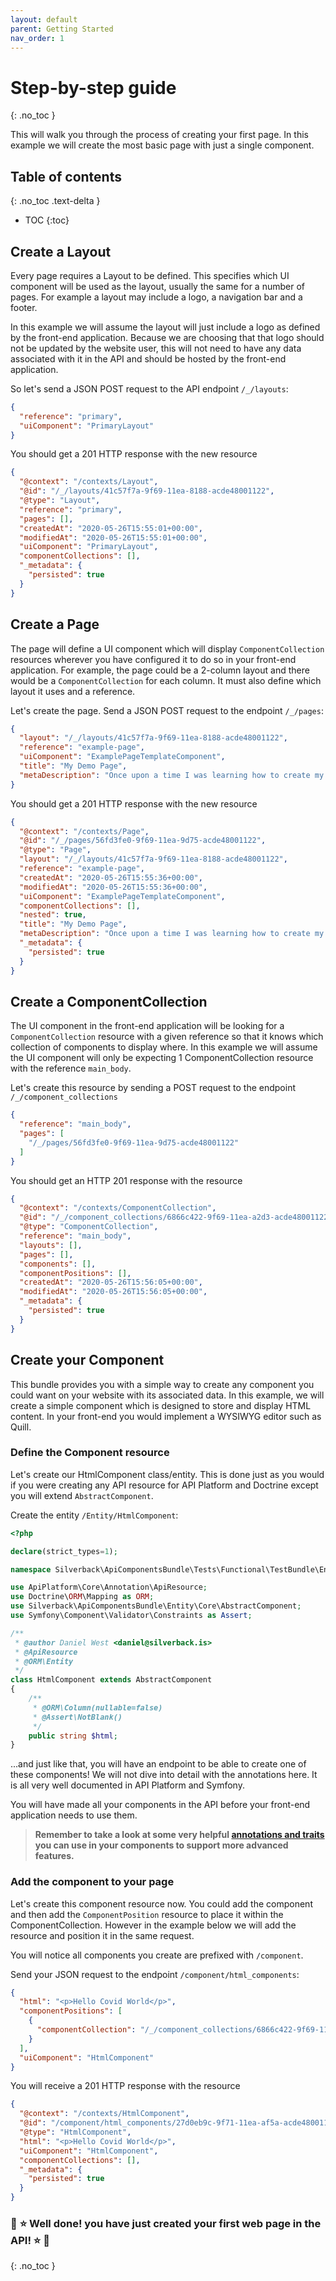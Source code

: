 ```yaml
---
layout: default
parent: Getting Started
nav_order: 1
---
```

# Step-by-step guide
{: .no_toc }

This will walk you through the process of creating your first page. In this example we will create the most basic page with just a single component.

## Table of contents
{: .no_toc .text-delta }

* TOC
{:toc}

## Create a Layout

Every page requires a Layout to be defined. This specifies which UI component will be used as the layout, usually the same for a number of pages. For example a layout may include a logo, a navigation bar and a footer.

In this example we will assume the layout will just include a logo as defined by the front-end application. Because we are choosing that that logo should not be updated by the website user, this will not need to have any data associated with it in the API and should be hosted by the front-end application.

So let's send a JSON POST request to the API endpoint `/_/layouts`:
```json
{
  "reference": "primary",
  "uiComponent": "PrimaryLayout"
}
```

You should get a 201 HTTP response with the new resource
```json
{
  "@context": "/contexts/Layout",
  "@id": "/_/layouts/41c57f7a-9f69-11ea-8188-acde48001122",
  "@type": "Layout",
  "reference": "primary",
  "pages": [],
  "createdAt": "2020-05-26T15:55:01+00:00",
  "modifiedAt": "2020-05-26T15:55:01+00:00",
  "uiComponent": "PrimaryLayout",
  "componentCollections": [],
  "_metadata": {
    "persisted": true
  }
}
```

## Create a Page

The page will define a UI component which will display `ComponentCollection` resources wherever you have configured it to do so in your front-end application. For example, the page could be a 2-column layout and there would be a `ComponentCollection` for each column. It must also define which layout it uses and a reference.

Let's create the page. Send a JSON POST request to the endpoint `/_/pages`:
```json
{
  "layout": "/_/layouts/41c57f7a-9f69-11ea-8188-acde48001122",
  "reference": "example-page",
  "uiComponent": "ExamplePageTemplateComponent",
  "title": "My Demo Page",
  "metaDescription": "Once upon a time I was learning how to create my resources for an API Component Bundle project."
}
```

You should get a 201 HTTP response with the new resource

```json
{
  "@context": "/contexts/Page",
  "@id": "/_/pages/56fd3fe0-9f69-11ea-9d75-acde48001122",
  "@type": "Page",
  "layout": "/_/layouts/41c57f7a-9f69-11ea-8188-acde48001122",
  "reference": "example-page",
  "createdAt": "2020-05-26T15:55:36+00:00",
  "modifiedAt": "2020-05-26T15:55:36+00:00",
  "uiComponent": "ExamplePageTemplateComponent",
  "componentCollections": [],
  "nested": true,
  "title": "My Demo Page",
  "metaDescription": "Once upon a time I was learning how to create my resources for an API Component Bundle project.",
  "_metadata": {
    "persisted": true
  }
}
```

## Create a ComponentCollection

The UI component in the front-end application will be looking for a `ComponentCollection` resource with a given reference so that it knows which collection of components to display where. In this example we will assume the UI component will only be expecting 1 ComponentCollection resource with the reference `main_body`.

Let's create this resource by sending a POST request to the endpoint `/_/component_collections`

```json
{
  "reference": "main_body",
  "pages": [
    "/_/pages/56fd3fe0-9f69-11ea-9d75-acde48001122"
  ]
}
```

You should get an HTTP 201 response with the resource

```json
{
  "@context": "/contexts/ComponentCollection",
  "@id": "/_/component_collections/6866c422-9f69-11ea-a2d3-acde48001122",
  "@type": "ComponentCollection",
  "reference": "main_body",
  "layouts": [],
  "pages": [],
  "components": [],
  "componentPositions": [],
  "createdAt": "2020-05-26T15:56:05+00:00",
  "modifiedAt": "2020-05-26T15:56:05+00:00",
  "_metadata": {
    "persisted": true
  }
}
```

## Create your Component

This bundle provides you with a simple way to create any component you could want on your website with its associated data. In this example, we will create a simple component which is designed to store and display HTML content. In your front-end you would implement a WYSIWYG editor such as Quill.

### Define the Component resource

Let's create our HtmlComponent class/entity. This is done just as you would if you were creating any API resource for API Platform and Doctrine except you will extend `AbstractComponent`.

Create the entity `/Entity/HtmlComponent`:

```php
<?php

declare(strict_types=1);

namespace Silverback\ApiComponentsBundle\Tests\Functional\TestBundle\Entity;

use ApiPlatform\Core\Annotation\ApiResource;
use Doctrine\ORM\Mapping as ORM;
use Silverback\ApiComponentsBundle\Entity\Core\AbstractComponent;
use Symfony\Component\Validator\Constraints as Assert;

/**
 * @author Daniel West <daniel@silverback.is>
 * @ApiResource
 * @ORM\Entity
 */
class HtmlComponent extends AbstractComponent
{
    /**
     * @ORM\Column(nullable=false)
     * @Assert\NotBlank()
     */
    public string $html;
}
```

...and just like that, you will have an endpoint to be able to create one of these components! We will not dive into detail with the annotations here. It is all very well documented in API Platform and Symfony.

You will have made all your components in the API before your front-end application needs to use them.

> **Remember to take a look at some very helpful [annotations and traits](/component-annotations/) you can use in your components to support more advanced features.**

### Add the component to your page

Let's create this component resource now. You could add the component and then add the `ComponentPosition` resource to place it within the ComponentCollection. However in the example below we will add the resource and position it in the same request.

You will notice all components you create are prefixed with `/component`.

Send your JSON request to the endpoint `/component/html_components`:

```json
{
  "html": "<p>Hello Covid World</p>",
  "componentPositions": [
    {
      "componentCollection": "/_/component_collections/6866c422-9f69-11ea-a2d3-acde48001122"
    }
  ],
  "uiComponent": "HtmlComponent"
}
```

You will receive a 201 HTTP response with the resource

```json
{
  "@context": "/contexts/HtmlComponent",
  "@id": "/component/html_components/27d0eb9c-9f71-11ea-af5a-acde48001122",
  "@type": "HtmlComponent",
  "html": "<p>Hello Covid World</p>",
  "uiComponent": "HtmlComponent",
  "componentCollections": [],
  "_metadata": {
    "persisted": true
  }
}
```

### 🎉 :star: Well done! you have just created your first web page in the API! :star: 🎉
{: .no_toc }
